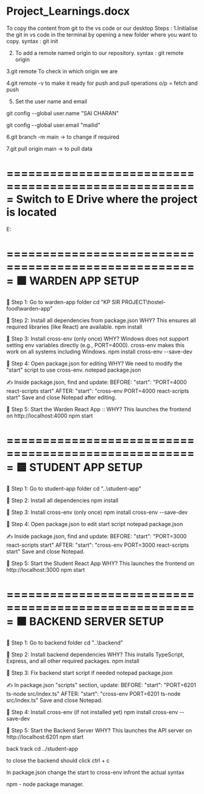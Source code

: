 # Project_Learnings.docx

To copy the content from git to the vs code or our desktop 
Steps :
1.Initialise the git in vs code in the terminal by opening a new folder where you want to copy.
syntax : git init

2. To add a remote named origin to our repository.
syntax : git remote origin

3.git remote
To check in which origin we are

4.git remote -v
to make it ready for push and pull operations
o/p = fetch and push 

5.  Set the user name and email

git config --global user.name "SAI CHARAN"

git config --global user.email "mailid"

6.git branch -m main -> to change if required

7.git pull origin main  -> to pull data

=====================================================
 Switch to E Drive where the project is located
=====================================================
E:

=====================================================
🟩 WARDEN APP SETUP
=====================================================

🔹 Step 1: Go to warden-app folder
cd "KP SIR PROJECT\hostel-food\warden-app"

🔹 Step 2: Install all dependencies from package.json
WHY? This ensures all required libraries (like React) are available.
npm install

🔹 Step 3: Install cross-env (only once)
WHY? Windows does not support setting env variables directly (e.g., PORT=4000). 
cross-env makes this work on all systems including Windows.
npm install cross-env --save-dev

🔹 Step 4: Open package.json for editing
WHY? We need to modify the "start" script to use cross-env.
notepad package.json

✍️ Inside package.json, find and update:
BEFORE:
     "start": "PORT=4000 react-scripts start"
AFTER:
     "start": "cross-env PORT=4000 react-scripts start"
 Save and close Notepad after editing.

🔹 Step 5: Start the Warden React App
:: WHY? This launches the frontend on http://localhost:4000
npm start

=====================================================
 🟦 STUDENT APP SETUP
 =====================================================

🔹 Step 1: Go to student-app folder
cd "..\student-app"

🔹 Step 2: Install all dependencies
npm install

🔹 Step 3: Install cross-env (only once)
npm install cross-env --save-dev

🔹 Step 4: Open package.json to edit start script
notepad package.json

✍️ Inside package.json, find and update:
BEFORE:
    "start": "PORT=3000 react-scripts start"
 AFTER:
    "start": "cross-env PORT=3000 react-scripts start"
 Save and close Notepad.

🔹 Step 5: Start the Student React App
 WHY? This launches the frontend on http://localhost:3000
 npm start

 =====================================================
🟧 BACKEND SERVER SETUP
 =====================================================

🔹 Step 1: Go to backend folder
cd "..\backend"

🔹 Step 2: Install backend dependencies
 WHY? This installs TypeScript, Express, and all other required packages.
npm install

🔹 Step 3: Fix backend start script if needed
notepad package.json

 ✍️ In package.json "scripts" section, update:
 BEFORE:
     "start": "PORT=6201 ts-node src/index.ts"
 AFTER:
     "start": "cross-env PORT=6201 ts-node src/index.ts"
 Save and close Notepad.

🔹 Step 4: Install cross-env (if not installed yet)
npm install cross-env --save-dev

🔹 Step 5: Start the Backend Server
WHY? This launches the API server on http://localhost:6201
npm start


back track
cd ../student-app

to close the backend should click ctrl + c

In package.json change the start to cross-env infront the actual syntax

npm - node package manager.






